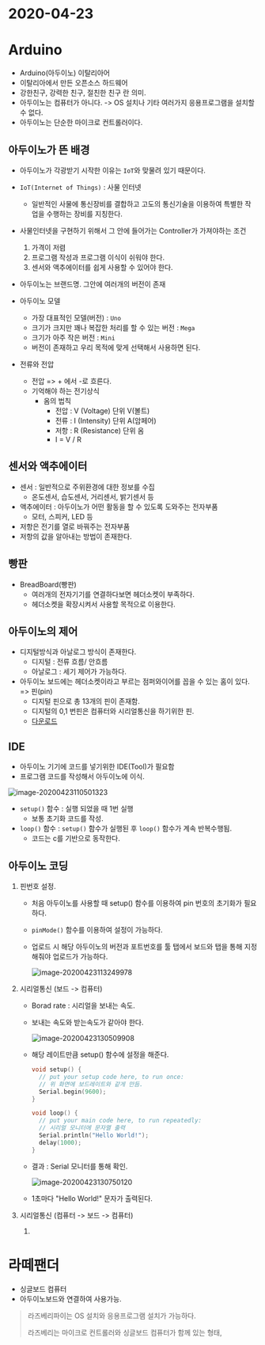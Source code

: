 # 2020-04-23

# Arduino

* Arduino(아두이노) 이탈리아어
* 이탈리아에서 만든 오픈소스 하드웨어
* 강한친구, 강력한 친구, 절친한 친구 란 의미.
* 아두이노는 컴퓨터가 아니다. -> OS 설치나 기타 여러가지 응용프로그램을 설치할 수 없다.
* 아두이노는 단순한 마이크로 컨트롤러이다.

## 아두이노가 뜬 배경

* 아두이노가 각광받기 시작한 이유는 `IoT`와 맞물려 있기 때문이다.
* `IoT(Internet of Things)` : 사물 인터넷
  * 일반적인 사물에 통신장비를 결합하고 고도의 통신기술을 이용하여 특별한 작업을 수행하는 장비를 지칭한다.
* 사물인터넷을 구현하기 위해서 그 안에 들어가는 Controller가 가져야하는 조건
  1. 가격이 저렴
  2. 프로그램 작성과 프로그램 이식이 쉬워야 한다.
  3. 센서와 액추에이터를 쉽게 사용할 수 있어야 한다.
* 아두이노는 브랜드명. 그안에 여러개의 버전이 존재



* 아두이노 모델
  * 가장 대표적인 모델(버전) : `Uno`
  * 크기가 크지만 꽤나 복잡한 처리를 할 수 있는 버전 : `Mega`
  * 크기가 아주 작은 버전 : `Mini`
  * 버전이 존재하고 우리 목적에 맞게 선택해서 사용하면 된다.





* 전류와 전압
  * 전압 => + 에서 -로 흐른다.
  * 기억해야 하는 전기상식
    * 옴의 법칙
      * 전압 : V (Voltage) 단위  V(볼트)
      * 전류 : I (Intensity) 단위 A(암페어)
      * 저항 : R (Resistance) 단위 옴
      * I = V / R

## 센서와 액추에이터

* 센서 : 일반적으로 주위환경에 대한 정보를 수집
  * 온도센서, 습도센서, 거리센서, 밝기센서 등
* 액추에이터 : 아두이노가 어떤 활동을 할 수 있도록 도와주는 전자부품
  * 모터, 스피커, LED 등
* 저항은 전기를 열로 바꿔주는 전자부품
* 저항의 값을 알아내는 방법이 존재한다.

## 빵판

* BreadBoard(빵판)
  * 여러개의 전자기기를 연결하다보면 헤더소켓이 부족하다.
  * 헤더소켓을 확장시켜서 사용할 목적으로 이용한다.



## 아두이노의 제어

* 디지털방식과 아날로그 방식이 존재한다.
  * 디지털 : 전류 흐름/ 안흐름
  * 아날로그 : 세기 제어가 가능하다.
* 아두이노 보드에는 헤더소켓이라고 부르는 점퍼와이어를 꼽을 수 있는 홈이 있다. => 핀(pin)
  * 디지털 핀으로 총 13개의 핀이 존재함.
  * 디지털의 0,1 번핀은 컴퓨터와 시리얼통신을 하기위한 핀. 
  * [다운로드](https://www.arduino.cc/en/Main/Software)



## IDE

* 아두이노 기기에 코드를 넣기위한 IDE(Tool)가 필요함
* 프로그램 코드를 작성해서 아두이노에 이식.

![image-20200423110501323](Arduino_Day01.assets/image-20200423110501323.png)

* `setup()` 함수 : 실행 되었을 때 1번 실행
  * 보통 초기화 코드를 작성.
* `loop()` 함수 : `setup()` 함수가 실행된 후 `loop()` 함수가 계속 반복수행됨.
  * 코드는 c를 기반으로 동작한다.





## 아두이노 코딩

1. 핀번호 설정.

   * 처음 아두이노를 사용할 때 setup() 함수를 이용하여 pin 번호의 초기화가 필요하다.

   * `pinMode()` 함수를 이용하여 설정이 가능하다.

   * 업로드 시 해당 아두이노의 버전과 포트번호를 툴 탭에서 보드와 탭을 통해 지정해줘야 업로드가 가능하다.

     ![image-20200423113249978](Arduino_Day01.assets/image-20200423113249978.png) 

2. 시리얼통신 (보드 -> 컴퓨터)

   * Borad rate : 시리얼을 보내는 속도.

   * 보내는 속도와 받는속도가 같아야 한다.

     ![image-20200423130509908](Arduino_Day01.assets/image-20200423130509908.png)

   * 해당 레이트만큼 setup() 함수에 설정을 해준다.

     ```c
     void setup() {
       // put your setup code here, to run once:
       // 위 화면에 보드레이트와 같게 만듬.
       Serial.begin(9600);
     }
     
     void loop() {
       // put your main code here, to run repeatedly:
       // 시리얼 모니터에 문자열 출력
       Serial.println("Hello World!");
       delay(1000);
     }
     ```

   * 결과 : Serial 모니터를 통해 확인.

     ![image-20200423130750120](Arduino_Day01.assets/image-20200423130750120.png)

   * 1초마다 "Hello World!" 문자가 출력된다.

3. 시리얼통신 (컴퓨터 -> 보드 -> 컴퓨터)

   1. 

# 라떼팬더

* 싱글보드 컴퓨터
* 아두이노보드와 연결하여 사용가능.

> 라즈베리파이는 OS 설치와 응용프로그램 설치가 가능하다.
>
> 라즈베리는 마이크로 컨트롤러와 싱글보드 컴퓨터가 함께 있는 형태,







